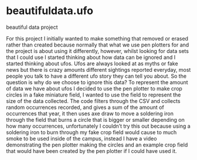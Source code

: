 # beautifuldata.ufo
beautiful data project

For this project I initially wanted to make something that removed or erased rather than created because normally that what we use pen plotters for and the project is about using it differently, however, whilst looking for data sets that I could use I started thinking about how data can be ignored and I started thinking about ufos. Ufos are always looked at as myths or fake news but there is crazy amounts different sightings reported everyday, most people you talk to have a different ufo story they can tell you about. So the question is why do we choose to ignore this data? To represent the amount of data we have about ufos I decided to use the pen plotter to make crop circles in a fake miniature field, I wanted to use the field to represent the size of the data collected. The code filters through the CSV and collects random occurrences recorded, and gives a sum of the amount of occurrences that year, it then uses axe draw to move a soldering iron through the field that burns a circle that is bigger or smaller depending on how many occurrences, unfortunately I couldn’t try this out because using a soldering iron to burn through my fake crop field would cause to much smoke to be used inside of the campus, instead I have a video demonstrating the pen plotter making the circles and an example crop field that would have been created by the pen plotter if I could have used it. 
